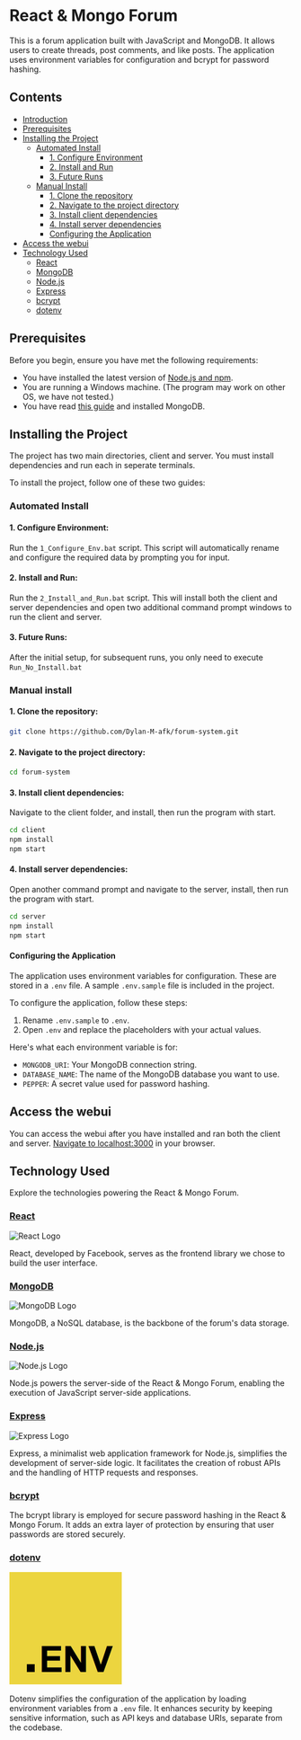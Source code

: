 # React & Mongo Forum

This is a forum application built with JavaScript and MongoDB. It allows users to create threads, post comments, and like posts. The application uses environment variables for configuration and bcrypt for password hashing.

## Contents

- [Introduction](#react--mongo-forum)
- [Prerequisites](#prerequisites)
- [Installing the Project](#installing-the-project)
  - [Automated Install](#automated-install)
    - [1. Configure Environment](#1-configure-environment)
    - [2. Install and Run](#2-install-and-run)
    - [3. Future Runs](#3-future-runs)
  - [Manual Install](#manual-install)
    - [1. Clone the repository](#1-clone-the-repository)
    - [2. Navigate to the project directory](#2-navigate-to-the-project-directory)
    - [3. Install client dependencies](#3-install-client-dependencies)
    - [4. Install server dependencies](#4-install-server-dependencies)
    - [Configuring the Application](#configuring-the-application)
- [Access the webui](#access-the-webui)
- [Technology Used](#technology-used)
  - [React](#react)
  - [MongoDB](#mongodb)
  - [Node.js](#nodejs)
  - [Express](#express)
  - [bcrypt](#bcrypt)
  - [dotenv](#dotenv)


## Prerequisites

Before you begin, ensure you have met the following requirements:

* You have installed the latest version of [Node.js and npm](https://nodejs.org/en/download/).
* You are running a Windows machine. (The program may work on other OS, we have not tested.)
* You have read [this guide](https://docs.mongodb.com/manual/installation/) and installed MongoDB.

## Installing the Project

The project has two main directories, client and server. You must install dependencies and run each in seperate terminals.

To install the project, follow one of these two guides:

### Automated Install
#### 1. Configure Environment: 
Run the `1_Configure_Env.bat` script. This script will automatically rename and configure the required data by prompting you for input.

#### 2. Install and Run:
Run the `2_Install_and_Run.bat` script. This will install both the client and server dependencies and open two additional command prompt windows to run the client and server.

#### 3. Future Runs:
After the initial setup, for subsequent runs, you only need to execute `Run_No_Install.bat`

### Manual install

#### 1. Clone the repository:

```sh
git clone https://github.com/Dylan-M-afk/forum-system.git
```

#### 2. Navigate to the project directory:

```sh
cd forum-system
```

#### 3. Install client dependencies:
Navigate to the client folder, and install, then run the program with start.

```sh
cd client
npm install
npm start
```

#### 4. Install server dependencies:
Open another command prompt and navigate to the server, install, then run the program with start.

```sh
cd server
npm install
npm start
```

#### Configuring the Application

The application uses environment variables for configuration. These are stored in a `.env` file. A sample `.env.sample` file is included in the project.

To configure the application, follow these steps:

1. Rename `.env.sample` to `.env`.
2. Open `.env` and replace the placeholders with your actual values.

Here's what each environment variable is for:

* `MONGODB_URI`: Your MongoDB connection string.
* `DATABASE_NAME`: The name of the MongoDB database you want to use.
* `PEPPER`: A secret value used for password hashing.

## Access the webui
You can access the webui after you have installed and ran both the client and server. [Navigate to localhost:3000](http://localhost:3000) in your browser.


## Technology Used

Explore the technologies powering the React & Mongo Forum.

### [React](https://reactjs.org/)

![React Logo](https://upload.wikimedia.org/wikipedia/commons/thumb/a/a7/React-icon.svg/320px-React-icon.svg.png)

React, developed by Facebook, serves as the frontend library we chose to build the user interface.

### [MongoDB](https://www.mongodb.com/)

![MongoDB Logo](https://webassets.mongodb.com/_com_assets/cms/mongodb-logo-rgb-j6w271g1xn.jpg)

MongoDB, a NoSQL database, is the backbone of the forum's data storage.

### [Node.js](https://nodejs.org/)

![Node.js Logo](https://nodejs.org/static/images/logos/nodejs-new-pantone-black.svg)

Node.js powers the server-side of the React & Mongo Forum, enabling the execution of JavaScript server-side applications.

### [Express](https://expressjs.com/)

![Express Logo](https://upload.wikimedia.org/wikipedia/commons/6/64/Expressjs.png)

Express, a minimalist web application framework for Node.js, simplifies the development of server-side logic. It facilitates the creation of robust APIs and the handling of HTTP requests and responses.

### [bcrypt](https://www.npmjs.com/package/bcrypt)

The bcrypt library is employed for secure password hashing in the React & Mongo Forum. It adds an extra layer of protection by ensuring that user passwords are stored securely.

### [dotenv](https://www.npmjs.com/package/dotenv)

![dotenv Logo](https://github.com/motdotla/dotenv/blob/master/dotenv.png)

Dotenv simplifies the configuration of the application by loading environment variables from a `.env` file. It enhances security by keeping sensitive information, such as API keys and database URIs, separate from the codebase.

